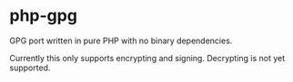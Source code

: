 php-gpg
=======

GPG port written in pure PHP with no binary dependencies.

Currently this only supports encrypting and signing.  Decrypting is not yet supported.
